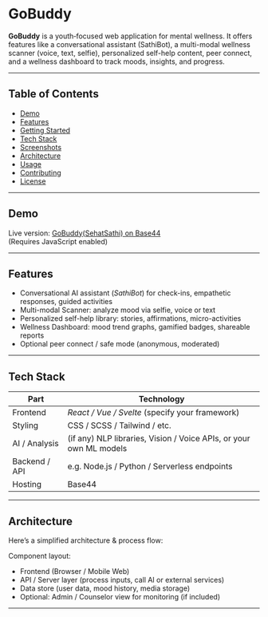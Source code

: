 # GoBuddy
**GoBuddy** is a youth‐focused web application for mental wellness. It offers features like a conversational assistant (SathiBot), a multi-modal wellness scanner (voice, text, selfie), personalized self-help content, peer connect, and a wellness dashboard to track moods, insights, and progress.

---

## Table of Contents

- [Demo](#demo)  
- [Features](#features)  
- [Getting Started](#getting-started)  
- [Tech Stack](#tech-stack)  
- [Screenshots](#screenshots)  
- [Architecture](#architecture)  
- [Usage](#usage)  
- [Contributing](#contributing)  
- [License](#license)

---

## Demo

Live version: [GoBuddy(SehatSathi) on Base44](https://sehat-sathi-67a04dd2.base44.app/)  
(Requires JavaScript enabled)

---

## Features

- Conversational AI assistant (*SathiBot*) for check-ins, empathetic responses, guided activities  
- Multi-modal Scanner: analyze mood via selfie, voice or text  
- Personalized self-help library: stories, affirmations, micro-activities  
- Wellness Dashboard: mood trend graphs, gamified badges, shareable reports  
- Optional peer connect / safe mode (anonymous, moderated)

---

## Tech Stack

| Part | Technology |
|------|------------|
| Frontend | *React / Vue / Svelte* (specify your framework) |
| Styling | CSS / SCSS / Tailwind / etc. |
| AI / Analysis | (if any) NLP libraries, Vision / Voice APIs, or your own ML models |
| Backend / API | e.g. Node.js / Python / Serverless endpoints |
| Hosting | Base44 |

---

## Architecture

Here’s a simplified architecture & process flow:

Component layout:

- Frontend (Browser / Mobile Web)  
- API / Server layer (process inputs, call AI or external services)  
- Data store (user data, mood history, media storage)  
- Optional: Admin / Counselor view for monitoring (if included)

---
